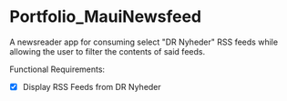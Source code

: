 # Portfolio_MauiNewsfeed

A newsreader app for consuming select "DR Nyheder" RSS feeds while allowing the user to filter the contents of said feeds.

Functional Requirements:
- [x] Display RSS Feeds from DR Nyheder
